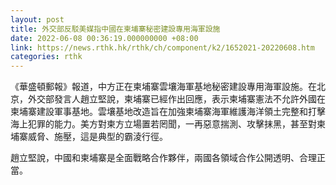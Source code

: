```yaml
---
layout: post
title: 外交部反駁美媒指中國在柬埔寨秘密建設專用海軍設施
date: 2022-06-08 00:36:19.000000000 +08:00
link: https://news.rthk.hk/rthk/ch/component/k2/1652021-20220608.htm
categories: rthk
---
```


《華盛頓郵報》報道，中方正在柬埔寨雲壤海軍基地秘密建設專用海軍設施。在北京，外交部發言人趙立堅說，柬埔寨已經作出回應，表示柬埔寨憲法不允許外國在柬埔寨建設軍事基地。雲壤基地改造旨在加強柬埔寨海軍維護海洋領土完整和打擊海上犯罪的能力。美方對柬方立場置若罔聞，一再惡意揣測、攻擊抹黑，甚至對柬埔寨威脅、施壓，這是典型的霸淩行徑。

趙立堅說，中國和柬埔寨是全面戰略合作夥伴，兩國各領域合作公開透明、合理正當。
